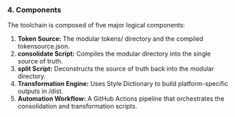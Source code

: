 ### 4. Components

The toolchain is composed of five major logical components:

1. **Token Source:** The modular tokens/ directory and the compiled tokensource.json.
2. **consolidate Script:** Compiles the modular directory into the single source of truth.
3. **split Script:** Deconstructs the source of truth back into the modular directory.
4. **Transformation Engine:** Uses Style Dictionary to build platform-specific outputs in /dist.
5. **Automation Workflow:** A GitHub Actions pipeline that orchestrates the consolidation and transformation scripts.
